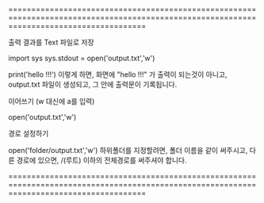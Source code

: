 ==========================================================================================================================================

출력 결과를 Text 파일로 저장

import sys sys.stdout = open('output.txt','w')

print('hello !!!') 이렇게 하면, 화면에 "hello !!!" 가 출력이 되는것이 아니고, output.txt 파일이 생성되고, 그 안에 출력문이 기록됩니다.

이어쓰기 (w 대신에 a를 입력)

open('output.txt','w')

경로 설정하기

open('folder/output.txt','w') 하위폴더를 지정할려면, 폴더 이름을 같이 써주시고, 다른 경로에 있으면, /(루트) 이하의 전체경로를 써주셔야 합니다.

==========================================================================================================================================
